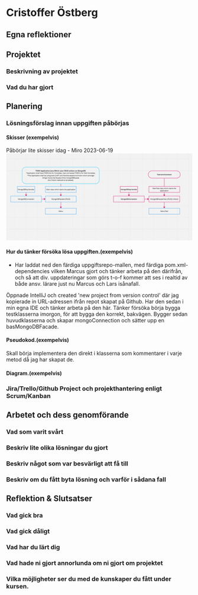 # Cristoffer Östberg

## Egna reflektioner

## Projektet

### Beskrivning av projektet

### Vad du har gjort






## Planering

### Lösningsförslag innan uppgiften påbörjas

#### Skisser (exempelvis)
Påbörjar lite skisser idag - Miro 2023-06-19
![MiroPlan 2023-06-19.png](planningRes%2FMiroPlan%202023-06-19.png)

#### Hur du tänker försöka lösa uppgiften.(exempelvis)
* Har laddat ned den färdiga uppgiftsrepo-mallen, med färdiga pom.xml-dependencies vilken Marcus gjort och tänker arbeta på den därifrån, och så att div. uppdateringar som görs t-o-f kommer att ses i realtid av både ansv. lärare just nu Marcus och Lars isånafall.

Öppnade IntelliJ och created 'new project from version control' där jag kopierade in URL-adressen ifrån repot skapat på Github. Har den sedan i min egna IDE och tänker arbeta på den här.
Tänker försöka börja bygga testklasserna imorgon, för att bygga den korrekt, bakvägen. 
Bygger sedan huvudklasserna och skapar mongoConnection och sätter upp en basMongoDBFacade.


#### Pseudokod.(exempelvis)
Skall börja implementera den direkt i klasserna som kommentarer i varje metod då jag har skapat de.

#### Diagram.(exempelvis)

### Jira/Trello/Github Project och projekthantering enligt Scrum/Kanban






## Arbetet och dess genomförande

### Vad som varit svårt

### Beskriv lite olika lösningar du gjort

### Beskriv något som var besvärligt att få till

### Beskriv om du fått byta lösning och varför i sådana fall

## Reflektion & Slutsatser

### Vad gick bra

### Vad gick dåligt

### Vad har du lärt dig

### Vad hade ni gjort annorlunda om ni gjort om projektet

### Vilka möjligheter ser du med de kunskaper du fått under kursen.
